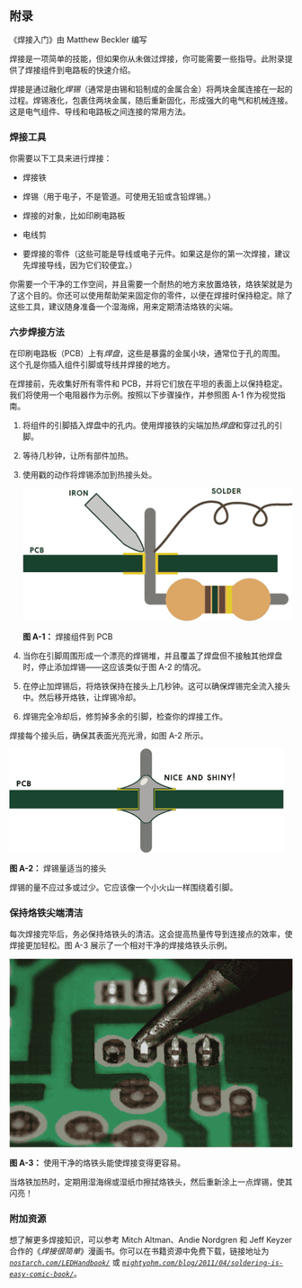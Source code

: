 ## 附录

《焊接入门》由 Matthew Beckler 编写

焊接是一项简单的技能，但如果你从未做过焊接，你可能需要一些指导。此附录提供了焊接组件到电路板的快速介绍。

焊接是通过融化*焊锡*（通常是由锡和铅制成的金属合金）将两块金属连接在一起的过程。焊锡液化，包裹住两块金属，随后重新固化，形成强大的电气和机械连接。这是电气组件、导线和电路板之间连接的常用方法。

### 焊接工具

你需要以下工具来进行焊接：

+   焊接铁

+   焊锡（用于电子，不是管道。可使用无铅或含铅焊锡。）

+   焊接的对象，比如印刷电路板

+   电线剪

+   要焊接的零件（这些可能是导线或电子元件。如果这是你的第一次焊接，建议先焊接导线，因为它们较便宜。）

你需要一个干净的工作空间，并且需要一个耐热的地方来放置烙铁，烙铁架就是为了这个目的。你还可以使用帮助架来固定你的零件，以便在焊接时保持稳定。除了这些工具，建议随身准备一个湿海绵，用来定期清洁烙铁的尖端。

### 六步焊接方法

在印刷电路板（PCB）上有*焊盘*，这些是暴露的金属小块，通常位于孔的周围。这个孔是你插入组件引脚或导线并焊接的地方。

在焊接前，先收集好所有零件和 PCB，并将它们放在平坦的表面上以保持稳定。我们将使用一个电阻器作为示例。按照以下步骤操作，并参照图 A-1 作为视觉指南。

1.  将组件的引脚插入焊盘中的孔内。使用焊接铁的尖端加热*焊盘*和穿过孔的引脚。

1.  等待几秒钟，让所有部件加热。

1.  使用戳的动作将焊锡添加到热接头处。

    ![image](img/f0221-01.jpg)

    **图 A-1：** 焊接组件到 PCB

1.  当你在引脚周围形成一个漂亮的焊锡堆，并且覆盖了焊盘但不接触其他焊盘时，停止添加焊锡——这应该类似于图 A-2 的情况。

1.  在停止加焊锡后，将烙铁保持在接头上几秒钟。这可以确保焊锡完全流入接头中。然后移开烙铁，让焊锡冷却。

1.  焊锡完全冷却后，修剪掉多余的引脚，检查你的焊接工作。

焊接每个接头后，确保其表面光亮光滑，如图 A-2 所示。

![image](img/f0221-02.jpg)

**图 A-2：** 焊锡量适当的接头

焊锡的量不应过多或过少。它应该像一个小火山一样围绕着引脚。

### 保持烙铁尖端清洁

每次焊接完毕后，务必保持烙铁头的清洁。这会提高热量传导到连接点的效率，使焊接更加轻松。图 A-3 展示了一个相对干净的焊接烙铁头示例。

![image](img/f0222-01.jpg)

**图 A-3：** 使用干净的烙铁头能使焊接变得更容易。

当烙铁加热时，定期用湿海绵或湿纸巾擦拭烙铁头，然后重新涂上一点焊锡，使其闪亮！

### 附加资源

想了解更多焊接知识，可以参考 Mitch Altman、Andie Nordgren 和 Jeff Keyzer 合作的《*焊接很简单*》漫画书。你可以在书籍资源中免费下载，链接地址为 *[`nostarch.com/LEDHandbook/`](https://nostarch.com/LEDHandbook/)* 或 *[`mightyohm.com/blog/2011/04/soldering-is-easy-comic-book/`](http://mightyohm.com/blog/2011/04/soldering-is-easy-comic-book/)*。
